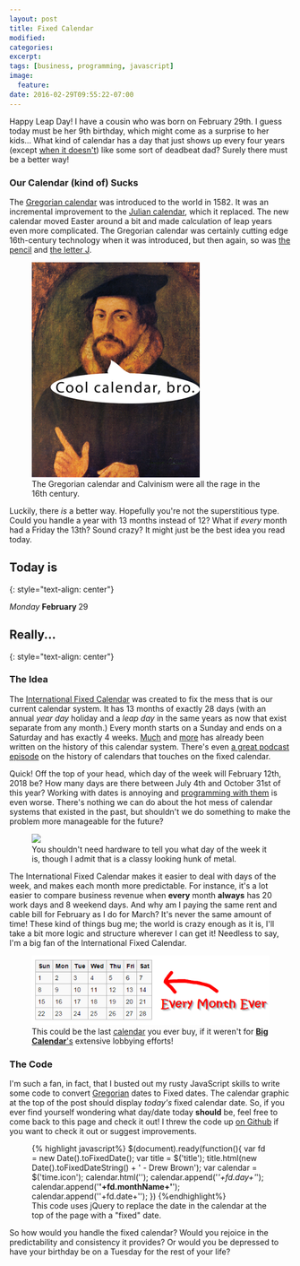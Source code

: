 ```yaml
---
layout: post
title: Fixed Calendar
modified:
categories:
excerpt:
tags: [business, programming, javascript]
image:
  feature:
date: 2016-02-29T09:55:22-07:00
---
```

<script src="https://code.jquery.com/jquery-2.1.4.min.js"></script>
<script src="/assets/js/calendar/fixedCalendar.js"></script>
<script src="/assets/js/calendar/blogPost.js"></script>
<link rel="stylesheet" href="/assets/css/calendar/calendar.css">

Happy Leap Day!  I have a cousin who was born on February 29th.  I guess today must be her 9th birthday, which might come as a surprise to her kids...  What kind of calendar has a day that just shows up every four years (except [when it doesn't](https://github.com/arbrown/fixed-calendar/blob/9d651fd482f603de60db6029c4438e14d50154bb/fixedCalendar.js#L10)) like some sort of deadbeat dad?  Surely there must be a better way!

### Our Calendar (kind of) Sucks
The [Gregorian calendar](https://en.wikipedia.org/wiki/Gregorian_calendar) was introduced to the world in 1582.  It was an incremental improvement to the [Julian calendar](https://en.wikipedia.org/wiki/Julian_calendar), which it replaced.  The new calendar moved Easter around a bit and made calculation of leap years even more complicated.  The Gregorian calendar was certainly cutting edge 16th-century technology when it was introduced, but then again, so was [the pencil](https://en.wikipedia.org/wiki/Pencil#Wood_holders_added) and [the letter J](https://en.wikipedia.org/wiki/J).
<figure>
<img src="/images/calvin.png">
<figcaption>The Gregorian calendar and Calvinism were all the rage in the 16th century.</figcaption>
</figure>

Luckily, there *is* a better way. Hopefully you're not the superstitious type.  Could you handle a year with 13 months instead of 12?  What if _every_ month had a Friday the 13th?  Sound crazy?  It might just be the best idea you read today.

## Today is
{: style="text-align: center"}

<time class="icon"><em>Monday </em><strong>February </strong><span>29</span>
</time>

## Really...
{: style="text-align: center"}

### The Idea
The [International Fixed Calendar](https://en.wikipedia.org/wiki/International_Fixed_Calendar) was created to fix the mess that is our current calendar system.  It has 13 months of exactly 28 days (with an annual _year day_ holiday and a _leap day_ in the same years as now that exist separate from any month.)  Every month starts on a Sunday and ends on a Saturday and has exactly 4 weeks.  [Much](http://www.citylab.com/work/2014/12/the-world-almost-had-a-13-month-calendar/383610/) and [more](http://gizmodo.com/5917654/kodak-used-a-calendar-with-13-months) has already been written on the history of this calendar system.  There's even [a great podcast episode](http://99percentinvisible.org/episode/the-calendar/) on the history of calendars that touches on the fixed calendar.

Quick!  Off the top of your head, which day of the week will February 12th, 2018 be?  How many days are there between July 4th and October 31st of this year?  Working with dates is annoying and [programming with them](http://www.dadhacker.com/blog/?p=1585) is even worse.  There's nothing we can do about the hot mess of calendar systems that existed in the past, but shouldn't we do something to make the problem more manageable for the future?

<figure>
<img src="https://upload.wikimedia.org/wikipedia/commons/d/d8/50yearcalendar.JPG">
<figcaption>You shouldn't need hardware to tell you what day of the week it is, though I admit that is a classy looking hunk of metal.</figcaption>
</figure>

The International Fixed Calendar makes it easier to deal with days of the week, and makes each month more predictable.  For instance, it's a lot easier to compare business revenue when **every** month **always** has 20 work days and 8 weekend days.  And why am I paying the same rent and cable bill for February as I do for March?  It's never the same amount of time!  These kind of things bug me; the world is crazy enough as it is, I'll take a bit more logic and structure wherever I can get it!  Needless to say, I'm a big fan of the International Fixed Calendar.

<figure>
<img src="/images/fixedcal.png">
<figcaption>This could be the last <a href="/">calendar</a> you ever buy, if it weren't for <a href="http://www.calendars.com/"><span style="font-weight: bold;">Big Calendar</span>'s</a> extensive lobbying efforts!</figcaption>
</figure>

### The Code
I'm such a fan, in fact, that I busted out my rusty JavaScript skills to write some code to convert [Gregorian](https://en.wikipedia.org/wiki/Gregorian_calendar) dates to Fixed dates.  The calendar graphic at the top of the post should display _today's_ fixed calendar date.  So, if you ever find yourself wondering what day/date today **should** be, feel free to come back to this page and check it out!  I threw the code up [on Github](https://github.com/arbrown/fixed-calendar) if you want to check it out or suggest improvements.

<figure>
{% highlight javascript%}
$(document).ready(function(){
  var fd = new Date().toFixedDate();
  var title = $('title');
  title.html(new Date().toFixedDateString() + ' - Drew Brown');
  var calendar = $('time.icon');
  calendar.html('');
  calendar.append('<em>'+fd.day+'</em>');
  calendar.append('<strong>'+fd.monthName+'</strong>');
  calendar.append('<span>'+fd.date+'</span>');
})
{%endhighlight%}
<figcaption>This code uses jQuery to replace the date in the calendar at the top of the page with a "fixed" date.</figcaption>
</figure>

So how would you handle the fixed calendar?  Would you rejoice in the predictability and consistency it provides?  Or would you be depressed to have your birthday be on a Tuesday for the rest of your life?
